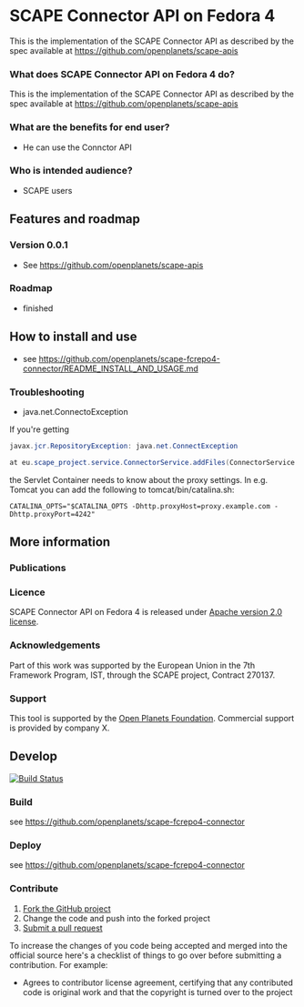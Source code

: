 # SCAPE Connector API on Fedora 4

This is the implementation of the SCAPE Connector API as described by the spec available at 
https://github.com/openplanets/scape-apis

### What does SCAPE Connector API on Fedora 4 do?

This is the implementation of the SCAPE Connector API as described by the spec available at 
https://github.com/openplanets/scape-apis

### What are the benefits for end user?

* He can use the Connctor API

### Who is intended audience?

* SCAPE users

## Features and roadmap

### Version 0.0.1

* See https://github.com/openplanets/scape-apis 

### Roadmap

* finished

## How to install and use

* see https://github.com/openplanets/scape-fcrepo4-connector/README_INSTALL_AND_USAGE.md


### Troubleshooting

* java.net.ConnectoException

If you're getting 
```java 
javax.jcr.RepositoryException: java.net.ConnectException

at eu.scape_project.service.ConnectorService.addFiles(ConnectorService.java:540)
```

the Servlet Container needs to know about the proxy settings. In e.g. Tomcat you can add the following to tomcat/bin/catalina.sh:

```
CATALINA_OPTS="$CATALINA_OPTS -Dhttp.proxyHost=proxy.example.com -Dhttp.proxyPort=4242"
```

## More information

### Publications

### Licence

SCAPE Connector API on Fedora 4 is released under [Apache version 2.0 license](LICENSE.txt).

### Acknowledgements

Part of this work was supported by the European Union in the 7th Framework Program, IST, through the SCAPE project, Contract 270137.

### Support

This tool is supported by the [Open Planets Foundation](http://www.openplanetsfoundation.org). Commercial support is provided by company X.

## Develop

[![Build Status](https://travis-ci.org/openplanets/scape.png)](https://travis-ci.org/openplanets/scape-fcrepo4-connector)

### Build

see https://github.com/openplanets/scape-fcrepo4-connector

### Deploy

see https://github.com/openplanets/scape-fcrepo4-connector

### Contribute

1. [Fork the GitHub project](https://help.github.com/articles/fork-a-repo)
2. Change the code and push into the forked project
3. [Submit a pull request](https://help.github.com/articles/using-pull-requests)

To increase the changes of you code being accepted and merged into the official source here's a checklist of things to go over before submitting a contribution. For example:

* Agrees to contributor license agreement, certifying that any contributed code is original work and that the copyright is turned over to the project
